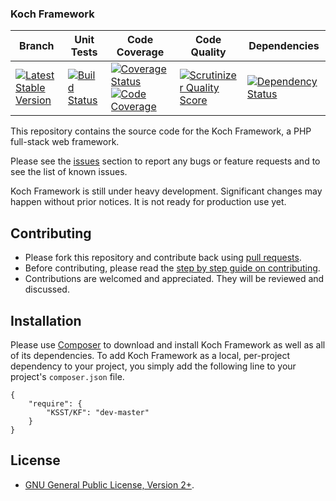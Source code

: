 ### Koch Framework

| Branch | Unit Tests | Code Coverage | Code Quality | Dependencies
| ------ | ---------- | -------- | ------- | ------- |
| [![Latest Stable Version](https://poser.pugx.org/ksst/kf/v/stable.png)](https://packagist.org/packages/ksst/kf) | [![Build Status](https://travis-ci.org/KSST/KF.svg)](https://travis-ci.org/KSST/KF) | [![Coverage Status](https://coveralls.io/repos/KSST/KF/badge.png?branch=master)](https://coveralls.io/r/KSST/KF?branch=master) [![Code Coverage](https://scrutinizer-ci.com/g/KSST/KF/badges/coverage.png?s=d5f1f3d8d60acface9af5703812a1b7824fcce7c)](https://scrutinizer-ci.com/g/KSST/KF/)| [![Scrutinizer Quality Score](https://scrutinizer-ci.com/g/KSST/KF/badges/quality-score.png?s=8e702e4ca0581aba6d83279c7ad2b480e8ca5aab)](https://scrutinizer-ci.com/g/KSST/KF/) | [![Dependency Status](https://www.versioneye.com/php/ksst:kf/dev-master/badge.svg)](https://www.versioneye.com/php/ksst:kf/dev-master)

This repository contains the source code for the Koch Framework, a PHP full-stack web framework.

Please see the [issues](https://github.com/KSST/KF/issues) section to
report any bugs or feature requests and to see the list of known issues.

Koch Framework is still under heavy development. Significant changes may happen without prior notices.
It is not ready for production use yet.

## Contributing

* Please fork this repository and contribute back using [pull requests](https://github.com/KSST/KF/pulls).
* Before contributing, please read the [step by step guide on contributing](https://github.com/KSST/KF/blob/master/CONTRIBUTING.md).
* Contributions are welcomed and appreciated. They will be reviewed and discussed.

## Installation

Please use [Composer](http://getcomposer.org/) to download and install Koch Framework as well as all of its dependencies.
To add Koch Framework as a local, per-project dependency to your project,
you simply add the following line to your project's `composer.json` file.

    {
        "require": {
            "KSST/KF": "dev-master"
        }
    }

## License

* [GNU General Public License, Version 2+](http://www.gnu.org/licenses/gpl-2.0.html).
